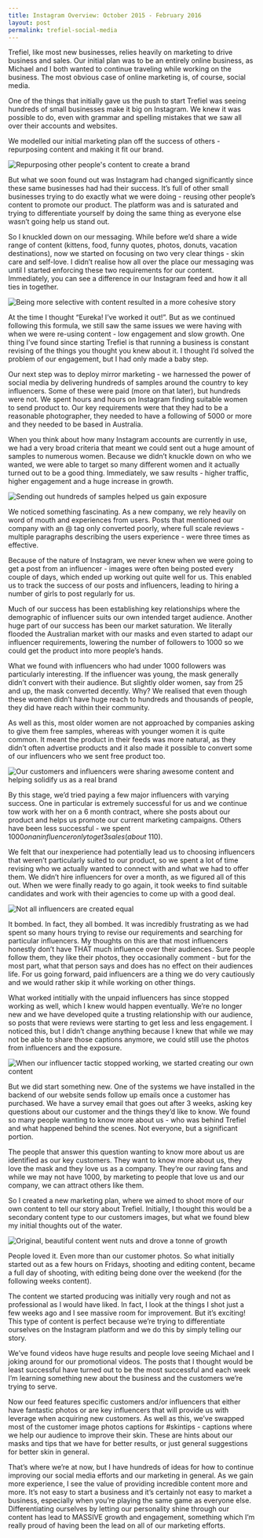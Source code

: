 ```yaml
---
title: Instagram Overview: October 2015 - February 2016
layout: post
permalink: trefiel-social-media
---
```


Trefiel, like most new businesses, relies heavily on marketing to drive business and sales. Our initial plan was to be an entirely online business, as Michael and I both wanted to continue traveling while working on the business. The most obvious case of online marketing is, of course, social media.

One of the things that initially gave us the push to start Trefiel was seeing hundreds of small businesses make it big on Instagram. We knew it was possible to do, even with grammar and spelling mistakes that we saw all over their accounts and websites.

We modelled our initial marketing plan off the success of others - repurposing content and making it fit our brand.

![Repurposing other people's content to create a brand](/assets/images/social-media/repurosed-content.png)

But what we soon found out was Instagram had changed significantly since these same businesses had had their success. It’s full of other small businesses trying to do exactly what we were doing - reusing other people’s content to promote our product. The platform was and is saturated and trying to differentiate yourself by doing the same thing as everyone else wasn’t going help us stand out.

So I knuckled down on our messaging. While before we’d share a wide range of content (kittens, food, funny quotes, photos, donuts, vacation destinations), now we started on focusing on two very clear things - skin care and self-love. I didn’t realise how all over the place our messaging was until I started enforcing these two requirements for our content. Immediately, you can see a difference in our Instagram feed and how it all ties in together.

![Being more selective with content resulted in a more cohesive story](/assets/images/social-media/selective-content.png)

At the time I thought “Eureka! I’ve worked it out!”. But as we continued following this formula, we still saw the same issues we were having with when we were re-using content - low engagement and slow growth. One thing I’ve found since starting Trefiel is that running a business is constant revising of the things you thought you knew about it. I thought I’d solved the problem of our engagement, but I had only made a baby step.

Our next step was to deploy mirror marketing - we harnessed the power of social media by delivering hundreds of samples around the country to key influencers. Some of these were paid (more on that later), but hundreds were not. We spent hours and hours on Instagram finding suitable women to send product to. Our key requirements were that they had to be a reasonable photographer, they needed to have a following of 5000 or more and they needed to be based in Australia.

When you think about how many Instagram accounts are currently in use, we had a very broad criteria that meant we could sent out a huge amount of samples to numerous women. Because we didn’t knuckle down on who we wanted, we were able to target so many different women and it actually turned out to be a good thing. Immediately, we saw results - higher traffic, higher engagement and a huge increase in growth.

![Sending out hundreds of samples helped us gain exposure](/assets/images/social-media/influencer-content.png)

We noticed something fascinating. As a new company, we rely heavily on word of mouth and experiences from users. Posts that mentioned our company with an @ tag only converted poorly, where full scale reviews - multiple paragraphs describing the users experience - were three times as effective.

Because of the nature of Instagram, we never knew when we were going to get a post from an influencer - images were often being posted every couple of days, which ended up working out quite well for us. This enabled us to track the success of our posts and influencers, leading to hiring a number of girls to post regularly for us.

Much of our success has been establishing key relationships where the demographic of influencer suits our own intended target audience. Another huge part of our success has been our market saturation. We literally flooded the Australian market with our masks and even started to adapt our influencer requirements, lowering the number of followers to 1000 so we could get the product into more people’s hands.

What we found with influencers who had under 1000 followers was particularly interesting. If the influencer was young, the mask generally didn’t convert with their audience. But slightly older women, say from 25 and up, the mask converted decently. Why? We realised that even though these women didn’t have huge reach to hundreds and thousands of people, they did have reach within their community.

 As well as this, most older women are not approached by companies asking to give them free samples, whereas with younger women it is quite common. It meant the product in their feeds was more natural, as they didn’t often advertise products and it also made it possible to convert some of our influencers who we sent free product too.

![Our customers and influencers were sharing awesome content and helping solidify us as a real brand](/assets/images/social-media/customers.png)

By this stage, we’d tried paying a few major influencers with varying success. One in particular is extremely successful for us and we continue tow work with her on a 6 month contract, where she posts about our product and helps us promote our current marketing campaigns. Others have been less successful - we spent $1000 on an influencer only to get 3 sales (about ~$110).

We felt that our inexperience had potentially lead us to choosing influencers that weren’t particularly suited to our product, so we spent a lot of time revising who we actually wanted to connect with and what we had to offer them. We didn’t hire influencers for over a month, as we figured all of this out. When we were finally ready to go again, it took weeks to find suitable candidates and work with their agencies to come up with a good deal.

![Not all influencers are created equal](/assets/images/social-media/customerss.png)

It bombed. In fact, they all bombed. It was incredibly frustrating as we had spent so many hours trying to revise our requirements and searching for particular influencers. My thoughts on this are that most influencers honestly don’t have THAT much influence over their audiences. Sure people follow them, they like their photos, they occasionally comment - but for the most part, what that person says and does has no effect on their audiences life. For us going forward, paid influencers are a thing we do very cautiously and we would rather skip it while working on other things.

What worked intitially with the unpaid influencers has since stopped working as well, which I knew would happen eventually. We’re no longer new and we have developed quite a trusting relationship with our audience, so posts that were reviews were starting to get less and less engagement. I noticed this, but I didn’t change anything because I knew that while we may not be able to share those captions anymore, we could still use the photos from influencers and the exposure.

![When our influencer tactic stopped working, we started creating our own content](/assets/images/social-media/creative-content-b.png)

But we did start something new. One of the systems we have installed in the backend of our website sends follow up emails once a customer has purchased. We have a survey email that goes out after 3 weeks, asking key questions about our customer and the things they’d like to know. We found so many people wanting to know more about us - who was behind Trefiel and what happened behind the scenes. Not everyone, but a significant portion.

The people that answer this question wanting to know more about us are identified as our key customers. They want to know more about us, they love the mask and they love us as a company. They’re our raving fans and while we may not have 1000, by marketing to people that love us and our company, we can attract others like them.

So I created a new marketing plan, where we aimed to shoot more of our own content to tell our story about Trefiel. Initially, I thought this would be a secondary content type to our customers images, but what we found blew my initial thoughts out of the water.

![Original, beautiful content went nuts and drove a tonne of growth](/assets/images/social-media/creative-content.png)

People loved it. Even more than our customer photos. So what initially started out as a few hours on Fridays, shooting and editing content, became a full day of shooting, with editing being done over the weekend (for the following weeks content).

The content we started producing was initially very rough and not as professional as I would have liked. In fact, I look at the things I shot just a few weeks ago and I see massive room for improvement. But it’s exciting! This type of content is perfect because we’re trying to differentiate ourselves on the Instagram platform and we do this by simply telling our story.

We’ve found videos have huge results and people love seeing Michael and I joking around for our promotional videos. The posts that I thought would be least successful have turned out to be the most successful and each week I’m learning something new about the business and the customers we’re trying to serve.

Now our feed features specific customers and/or influencers that either have fantastic photos or are key influencers that will provide us with leverage when acquiring new customers. As well as this, we’ve swapped most of the customer image photos captions for #skintips - captions where we help our audience to improve their skin. These are hints about our masks and tips that we have for better results, or just general suggestions for better skin in general.

That’s where we’re at now, but I have hundreds of ideas for how to continue improving our social media efforts and our marketing in general. As we gain more experience, I see the value of providing incredible content more and more. It’s not easy to start a business and it’s certainly not easy to market a business, especially when you’re playing the same game as everyone else. Differentiating ourselves by letting our personality shine through our content has lead to MASSIVE growth and engagement, something which I’m really proud of having been the lead on all of our marketing efforts.
